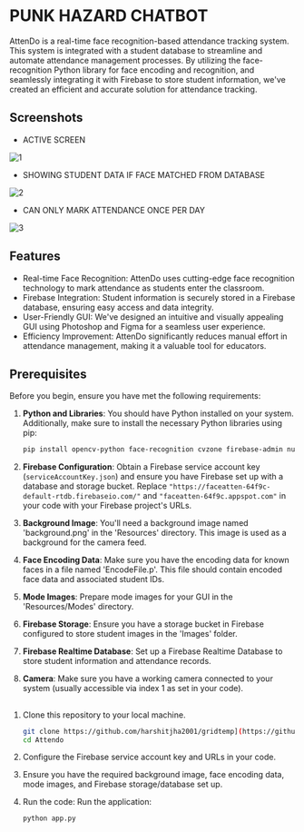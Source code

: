 # PUNK HAZARD CHATBOT


AttenDo is a real-time face recognition-based attendance tracking system. This system is integrated with a student database to streamline and automate attendance management processes. By utilizing the face-recognition Python library for face encoding and recognition, and seamlessly integrating it with Firebase to store student information, we've created an efficient and accurate solution for attendance tracking.

## Screenshots

- ACTIVE SCREEN

![1](https://github.com/harshitjha2001/Attendo/assets/85453454/9fedde62-8909-41c1-80d1-d82da0e556c8)

- SHOWING STUDENT DATA IF FACE MATCHED FROM DATABASE

![2](https://github.com/harshitjha2001/Attendo/assets/85453454/d517d132-6b72-4e4e-9b78-0e32908c3a4d)

- CAN ONLY MARK ATTENDANCE ONCE PER DAY

![3](https://github.com/harshitjha2001/Attendo/assets/85453454/a86caad5-3409-489c-8c41-260a157d28db)





## Features

- Real-time Face Recognition: AttenDo uses cutting-edge face recognition technology to mark attendance as students enter the classroom.
- Firebase Integration: Student information is securely stored in a Firebase database, ensuring easy access and data integrity.
- User-Friendly GUI: We've designed an intuitive and visually appealing GUI using Photoshop and Figma for a seamless user experience.
- Efficiency Improvement: AttenDo significantly reduces manual effort in attendance management, making it a valuable tool for educators.

## Prerequisites

Before you begin, ensure you have met the following requirements:

1. **Python and Libraries**: You should have Python installed on your system. Additionally, make sure to install the necessary Python libraries using pip:

   ```bash
   pip install opencv-python face-recognition cvzone firebase-admin numpy
   ```

2. **Firebase Configuration**: Obtain a Firebase service account key (`serviceAccountKey.json`) and ensure you have Firebase set up with a database and storage bucket. Replace `"https://faceatten-64f9c-default-rtdb.firebaseio.com/"` and `"faceatten-64f9c.appspot.com"` in your code with your Firebase project's URLs.

3. **Background Image**: You'll need a background image named 'background.png' in the 'Resources' directory. This image is used as a background for the camera feed.

4. **Face Encoding Data**: Make sure you have the encoding data for known faces in a file named 'EncodeFile.p'. This file should contain encoded face data and associated student IDs.

5. **Mode Images**: Prepare mode images for your GUI in the 'Resources/Modes' directory.

6. **Firebase Storage**: Ensure you have a storage bucket in Firebase configured to store student images in the 'Images' folder.

7. **Firebase Realtime Database**: Set up a Firebase Realtime Database to store student information and attendance records.

8. **Camera**: Make sure you have a working camera connected to your system (usually accessible via index 1 as set in your code).

##

1. Clone this repository to your local machine.

   ```bash
   git clone https://github.com/harshitjha2001/gridtemp](https://github.com/harshitjha2001/Attendo
   cd Attendo
2. Configure the Firebase service account key and URLs in your code.
3. Ensure you have the required background image, face encoding data, mode images, and Firebase storage/database set up.
4. Run the code:
Run the application:

   ```bash
   python app.py
